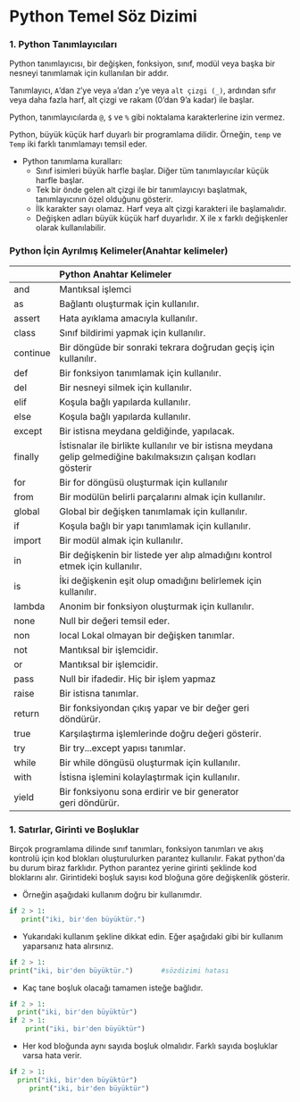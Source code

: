 # Python Temel Söz Dizimi
### 1. Python Tanımlayıcıları
Python tanımlayıcısı, bir değişken, fonksiyon, sınıf, modül veya başka bir nesneyi tanımlamak için kullanılan bir addır.

Tanımlayıcı, `A`’dan `Z`’ye veya `a`’dan `z`’ye veya `alt çizgi (_)`, ardından sıfır veya daha fazla harf, alt çizgi ve rakam (0’dan 9’a kadar) ile başlar.

Python, tanımlayıcılarda `@`, `$` ve `%` gibi noktalama karakterlerine izin vermez.

Python, büyük küçük harf duyarlı bir programlama dilidir. Örneğin, `temp` ve `Temp` iki farklı tanımlamayı temsil eder.

- Python tanımlama kuralları:
  * Sınıf isimleri büyük harfle başlar. Diğer tüm tanımlayıcılar küçük harfle başlar.
  * Tek bir önde gelen alt çizgi ile bir tanımlayıcıyı başlatmak, tanımlayıcının özel olduğunu gösterir.
  * İlk karakter sayı olamaz. Harf veya alt çizgi karakteri ile başlamalıdır.
  * Değişken adları büyük küçük harf duyarlıdır. X ile x farklı değişkenler olarak kullanılabilir.

### Python İçin Ayrılmış Kelimeler(Anahtar kelimeler)
|        |Python Anahtar Kelimeler                  | 
| --     |  :-------                                | 
| and    |  Mantıksal işlemci                       | 
| as     |  Bağlantı oluşturmak için kullanılır.    | 
| assert |  Hata ayıklama amacıyla kullanılır.      | 
| class  |  Sınıf bildirimi yapmak için kullanılır. |                                         |
|continue|  Bir döngüde bir sonraki tekrara doğrudan geçiş için kullanılır.|
| def    |  Bir fonksiyon tanımlamak için kullanılır. |
| del    |  Bir nesneyi silmek için kullanılır.     |
| elif   |  Koşula bağlı yapılarda kullanılır.      |
| else   |  Koşula bağlı yapılarda kullanılır.      |
| except |  Bir istisna meydana geldiğinde, yapılacak.|
| finally|  İstisnalar ile birlikte kullanılır ve bir istisna meydana gelip gelmediğine bakılmaksızın çalışan kodları gösterir|
| for    |  Bir for döngüsü oluşturmak için kullanılır |
| from   |  Bir modülün belirli parçalarını almak için kullanılır. |
| global |  Global bir değişken tanımlamak için kullanılır. |
|  if    |  Koşula bağlı bir yapı tanımlamak için kullanılır.|
|import  |  Bir modül almak için kullanılır. |
|  in    |  Bir değişkenin bir listede yer alıp almadığını kontrol etmek için kullanılır.|
|   is   |  İki değişkenin eşit olup omadığını belirlemek için kullanılır. |
| lambda |  Anonim bir fonksiyon oluşturmak için kullanılır. |
| none   |  Null bir değeri temsil eder.  |
| non    |  local Lokal olmayan bir değişken tanımlar.  |
| not    |  Mantıksal bir işlemcidir.        |
| or     |  Mantıksal bir işlemcidir.                                   |
| pass   |  Null bir ifadedir. Hiç bir işlem yapmaz                     |
|raise   |  Bir istisna tanımlar.                     |
| return |  Bir fonksiyondan çıkış yapar ve bir değer geri döndürür.    |
| true   |  Karşılaştırma işlemlerinde doğru değeri gösterir.   |
| try    |  Bir try...except yapısı tanımlar.          |
|  while |  Bir while döngüsü oluşturmak için kullanılır.           |
| with   |İstisna işlemini kolaylaştırmak için kullanılır. |
| yield  |  Bir fonksiyonu sona erdirir ve bir generator geri döndürür. |







### 1. Satırlar, Girinti ve Boşluklar
Birçok programlama dilinde sınıf tanımları, fonksiyon tanımları ve akış kontrolü için kod blokları oluşturulurken parantez kullanılır. Fakat python'da bu durum biraz farklıdır.
Python parantez yerine girinti şeklinde kod bloklarını alır. Girintideki boşluk sayısı kod bloğuna göre değişkenlik gösterir.
- Örneğin aşağıdaki kullanım doğru bir kullanımdır.
```python
if 2 > 1:
   print("iki, bir'den büyüktür.")
```
- Yukarıdaki kullanım şekline dikkat edin. Eğer aşağıdaki gibi bir kullanım yaparsanız hata alırsınız.
```python
if 2 > 1:
print("iki, bir'den büyüktür.")       #sözdizimi hatası
```
- Kaç tane boşluk olacağı tamamen isteğe bağlıdır.
```python
if 2 > 1:
  print("iki, bir'den büyüktür") 
if 2 > 1:
    print("iki, bir'den büyüktür")
```
- Her kod bloğunda aynı sayıda boşluk olmalıdır. Farklı sayıda boşluklar varsa hata verir.
```python
if 2 > 1:
  print("iki, bir'den büyüktür")
     print("iki, bir'den büyüktür")
```
